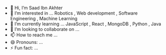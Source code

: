 - 👋 Hi, I’m Saad Ibn Akhter
- 👀 I’m interested in ... Robotics , Web development , Software Engineering , Machine Learning
- 🌱 I’m currently learning ... JavaScript , React , MongoDB , Python , Java
- 💞️ I’m looking to collaborate on ...
- 📫 How to reach me ...
- 😄 Pronouns: ...
- ⚡ Fun fact: ... 

<!---
saad1ibn2akhter/saad1ibn2akhter is a ✨ special ✨ repository because its `README.md` (this file) appears on your GitHub profile.
You can click the Preview link to take a look at your changes.
--->
